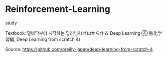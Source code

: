 # Reinforcement-Learning
study

Textbook: 밑바닥부터 시작하는 딥러닝4(ゼロから作る Deep Learning ④ 強化学習編, Deep Learning from scratch 4)

Source: https://github.com/oreilly-japan/deep-learning-from-scratch-4
